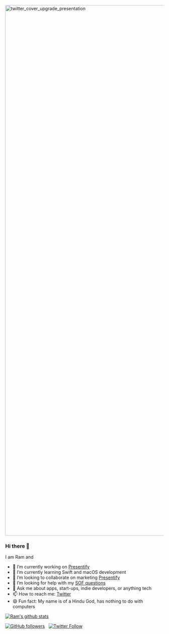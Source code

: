 <img width="1680" alt="twitter_cover_upgrade_presentation" src="https://user-images.githubusercontent.com/2862724/158058079-1c27a19c-d036-40f2-896c-f6406534b745.png">


### Hi there 👋

<!--
**rampatra/rampatra** is a ✨ _special_ ✨ repository because its `README.md` (this file) appears on your GitHub profile.
-->

I am Ram and

- 🔭 I’m currently working on [Presentify](https://presentify.compzets.com)
- 🌱 I’m currently learning Swift and macOS development
- 👯 I’m looking to collaborate on marketing [Presentify](https://presentify.compzets.com)
- 🤔 I’m looking for help with my [SOF questions](https://stackoverflow.com/users/1385441/ram-patra?tab=questions)
- 💬 Ask me about apps, start-ups, indie developers, or anything tech
- 📫 How to reach me: [Twitter](https://twitter.com/ram__patra)
- 😄 Fun fact: My name is of a Hindu God, has nothing to do with computers

[![Ram's github stats](https://github-readme-stats.vercel.app/api?username=rampatra&count_private=true&show_icons=true&icon_color=2f80ed)](https://rampatra.com)

[![GitHub followers](https://img.shields.io/github/followers/rampatra?label=Follow%20%40rampatra&style=social)](https://github.com/rampatra) &nbsp;
[![Twitter Follow](https://img.shields.io/twitter/follow/ram__patra?style=social)](https://twitter.com/ram__patra)
